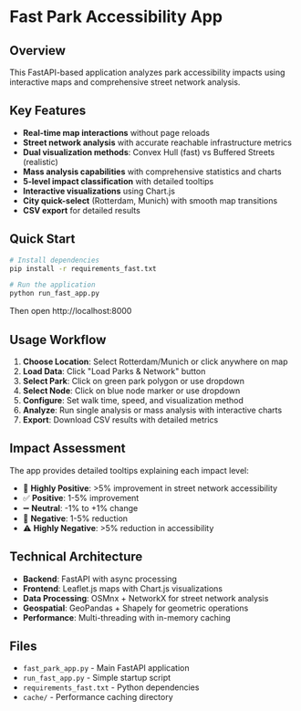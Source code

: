 # Fast Park Accessibility App

## Overview
This FastAPI-based application analyzes park accessibility impacts using interactive maps and comprehensive street network analysis.

## Key Features
- **Real-time map interactions** without page reloads
- **Street network analysis** with accurate reachable infrastructure metrics
- **Dual visualization methods**: Convex Hull (fast) vs Buffered Streets (realistic)
- **Mass analysis capabilities** with comprehensive statistics and charts
- **5-level impact classification** with detailed tooltips
- **Interactive visualizations** using Chart.js
- **City quick-select** (Rotterdam, Munich) with smooth map transitions
- **CSV export** for detailed results

## Quick Start
```bash
# Install dependencies
pip install -r requirements_fast.txt

# Run the application
python run_fast_app.py
```

Then open http://localhost:8000

## Usage Workflow
1. **Choose Location**: Select Rotterdam/Munich or click anywhere on map
2. **Load Data**: Click "Load Parks & Network" button
3. **Select Park**: Click on green park polygon or use dropdown
4. **Select Node**: Click on blue node marker or use dropdown  
5. **Configure**: Set walk time, speed, and visualization method
6. **Analyze**: Run single analysis or mass analysis with interactive charts
7. **Export**: Download CSV results with detailed metrics

## Impact Assessment
The app provides detailed tooltips explaining each impact level:
- 🌟 **Highly Positive**: >5% improvement in street network accessibility
- ✅ **Positive**: 1-5% improvement
- ➖ **Neutral**: -1% to +1% change  
- 🔶 **Negative**: 1-5% reduction
- ⚠️ **Highly Negative**: >5% reduction in accessibility

## Technical Architecture
- **Backend**: FastAPI with async processing
- **Frontend**: Leaflet.js maps with Chart.js visualizations
- **Data Processing**: OSMnx + NetworkX for street network analysis
- **Geospatial**: GeoPandas + Shapely for geometric operations
- **Performance**: Multi-threading with in-memory caching

## Files
- `fast_park_app.py` - Main FastAPI application
- `run_fast_app.py` - Simple startup script
- `requirements_fast.txt` - Python dependencies
- `cache/` - Performance caching directory
